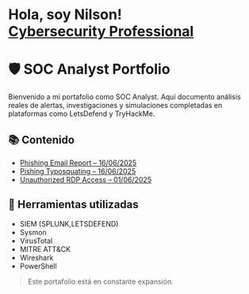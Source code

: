 <h1>Hola, soy Nilson! <br/> <a href="https://www.linkedin.com/in/joshmadakor/">Cybersecurity Professional</a></h1>


# 🛡️ SOC Analyst Portfolio

Bienvenido a mi portafolio como SOC Analyst. Aquí documento análisis reales de alertas, investigaciones y simulaciones completadas en plataformas como LetsDefend y TryHackMe.

## 📚 Contenido

-  [Phishing Email Report – 16/06/2025](https://github.com/CyberNilson/phishing_case-8815/blob/main/README.md)
-  [Pishing Typosquating – 16/06/2025](https://github.com/CyberNilson/phishing_typosquating-8817/blob/main/README.md)
-  [Unauthorized RDP Access – 01/06/2025](incidents/rdp-access-incident-2025-06-01.md)

## 🧰 Herramientas utilizadas

- SIEM (SPLUNK,LETSDEFEND)
- Sysmon
- VirusTotal
- MITRE ATT&CK
- Wireshark
- PowerShell

> Este portafolio está en constante expansión.


<!--
**CyberNilson/CyberNilson** is a ✨ _special_ ✨ repository because its `README.md` (this file) appears on your GitHub profile.

Here are some ideas to get you started:

- 🔭 I’m currently working on ...
- 🌱 I’m currently learning ...
- 👯 I’m looking to collaborate on ...
- 🤔 I’m looking for help with ...
- 💬 Ask me about ...
- 📫 How to reach me: ...
- 😄 Pronouns: ...
- ⚡ Fun fact: ...
-->
